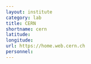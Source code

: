 ```yaml
---
layout: institute
category: lab
title: CERN
shortname: cern
latitude: 
longitude: 
url: https://home.web.cern.ch
personnel:
---
```


